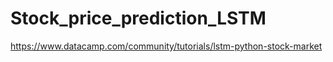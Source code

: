 # Stock_price_prediction_LSTM
https://www.datacamp.com/community/tutorials/lstm-python-stock-market
